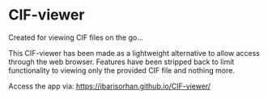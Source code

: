 # CIF-viewer

Created for viewing CIF files on the go... 

This CIF-viewer has been made as a lightweight alternative to allow access through the web browser. Features have been stripped back to limit functionality to viewing only the provided CIF file and nothing more. 

Access the app via:
<a href = "https://ibarisorhan.github.io/CIF-viewer/"> https://ibarisorhan.github.io/CIF-viewer/ </a>
